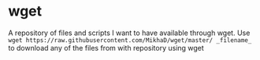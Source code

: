 # wget

A repository of files and scripts I want to have available through wget. Use
`wget https://raw.githubusercontent.com/MikhaD/wget/master/ _filename_`
to download any of the files from with repository using wget
